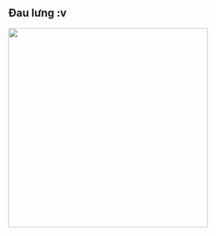 ## Đau lưng :v
<img align ="center" width ="400" src="https://i.pinimg.com/originals/66/83/3e/66833e07d6fb9eb5d724e47d0c814285.gif" >
